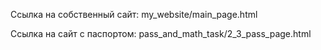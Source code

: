 Ссылка на собственный сайт: my_website/main_page.html

Ссылка на сайт с паспортом: pass_and_math_task/2_3_pass_page.html
